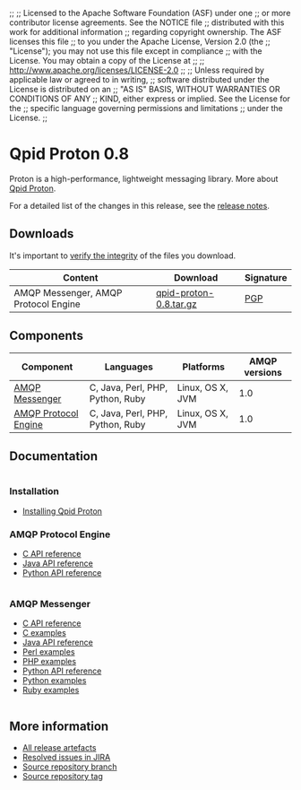 ;;
;; Licensed to the Apache Software Foundation (ASF) under one
;; or more contributor license agreements.  See the NOTICE file
;; distributed with this work for additional information
;; regarding copyright ownership.  The ASF licenses this file
;; to you under the Apache License, Version 2.0 (the
;; "License"); you may not use this file except in compliance
;; with the License.  You may obtain a copy of the License at
;; 
;;   http://www.apache.org/licenses/LICENSE-2.0
;; 
;; Unless required by applicable law or agreed to in writing,
;; software distributed under the License is distributed on an
;; "AS IS" BASIS, WITHOUT WARRANTIES OR CONDITIONS OF ANY
;; KIND, either express or implied.  See the License for the
;; specific language governing permissions and limitations
;; under the License.
;;

<script type="text/javascript">
  _deferredFunctions.push(function() {
      if ("0.8" === "{{current_proton_release}}") {
          _modifyCurrentReleaseLinks();
      }
  });
</script>

# Qpid Proton 0.8

Proton is a high-performance, lightweight messaging library. More
about [Qpid Proton]({{site_url}}/proton/index.html).

For a detailed list of the changes in this release, see the [release
notes](release-notes.html).

## Downloads

It's important to [verify the
integrity]({{site_url}}/download.html#verify-what-you-download) of the
files you download.

| Content | Download | Signature |
| ------- | -------- | --------- |
| AMQP Messenger, AMQP Protocol Engine | [qpid-proton-0.8.tar.gz](http://archive.apache.org/dist/qpid/proton/0.8/qpid-proton-0.8.tar.gz) | [PGP](http://archive.apache.org/dist/qpid/proton/0.8/qpid-proton-0.8.tar.gz.asc) |

## Components

| Component | Languages | Platforms | AMQP versions |
| --------- | --------- | --------- | ------------- |
| [AMQP Messenger]({{site_url}}/components/messenger/index.html) | C, Java, Perl, PHP, Python, Ruby | Linux, OS X, JVM | 1.0 |
| [AMQP Protocol Engine]({{site_url}}/components/protocol-engine/index.html) | C, Java, Perl, PHP, Python, Ruby | Linux, OS X, JVM | 1.0 |

## Documentation

<div class="two-column" markdown="1">
<div class="column" markdown="1">

### Installation

 - [Installing Qpid Proton](http://svn.apache.org/repos/asf/qpid/proton/branches/0.8/README)

### AMQP Protocol Engine

 - [C API reference](protocol-engine/c/api/files.html)
 - [Java API reference](protocol-engine/java/api/index.html)
 - [Python API reference](protocol-engine/python/api/index.html)

</div>
<div class="column" markdown="1">

### AMQP Messenger

 - [C API reference](protocol-engine/c/api/messenger_8h.html)
 - [C examples](messenger/c/examples/index.html)
 - [Java API reference](protocol-engine/java/api/org/apache/qpid/proton/messenger/Messenger.html)
 - [Perl examples](messenger/perl/examples/index.html)
 - [PHP examples](messenger/php/examples/index.html)
 - [Python API reference](protocol-engine/python/api/proton.Messenger-class.html)
 - [Python examples](messenger/python/examples/index.html)
 - [Ruby examples](messenger/ruby/examples/index.html)

</div>
</div>

## More information

 - [All release artefacts](http://archive.apache.org/dist/qpid/proton/0.8)
 - [Resolved issues in JIRA](https://issues.apache.org/jira/issues/?jql=project+%3D+PROTON+AND+fixVersion+%3D+%270.8%27+ORDER+BY+priority+DESC)
 - [Source repository branch](http://svn.apache.org/repos/asf/qpid/proton/branches/0.8)
 - [Source repository tag](http://svn.apache.org/repos/asf/qpid/proton/tags/0.8)